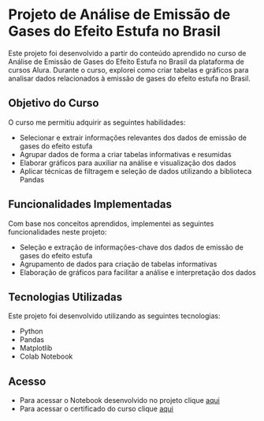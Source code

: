 # Projeto de Análise de Emissão de Gases do Efeito Estufa no Brasil

Este projeto foi desenvolvido a partir do conteúdo aprendido no curso de Análise de Emissão de Gases do Efeito Estufa no Brasil da plataforma de cursos Alura. Durante o curso, explorei como criar tabelas e gráficos para analisar dados relacionados à emissão de gases do efeito estufa no Brasil.

## Objetivo do Curso

O curso me permitiu adquirir as seguintes habilidades:

- Selecionar e extrair informações relevantes dos dados de emissão de gases do efeito estufa
- Agrupar dados de forma a criar tabelas informativas e resumidas
- Elaborar gráficos para auxiliar na análise e visualização dos dados
- Aplicar técnicas de filtragem e seleção de dados utilizando a biblioteca Pandas

## Funcionalidades Implementadas

Com base nos conceitos aprendidos, implementei as seguintes funcionalidades neste projeto:

- Seleção e extração de informações-chave dos dados de emissão de gases do efeito estufa
- Agrupamento de dados para criação de tabelas informativas
- Elaboração de gráficos para facilitar a análise e interpretação dos dados

## Tecnologias Utilizadas

Este projeto foi desenvolvido utilizando as seguintes tecnologias:

- Python
- Pandas
- Matplotlib
- Colab Notebook

## Acesso

- Para acessar o Notebook desenvolvido no projeto clique [aqui]()
- Para acessar o certificado do curso clique [aqui](https://drive.google.com/file/d/1r4NRMILuY0lybMXMAX933lx9M6pf8oGw/view?usp=sharing)
